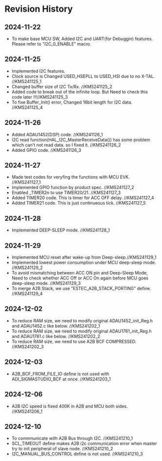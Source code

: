 # Revision History

## 2024-11-22
  - To make base MCU SW, Added I2C and UART(for Debuggin) features. Please refer to "I2C_0_ENABLE" macro.

## 2024-11-25
  - Implemented I2C features.
  - Clock source is Changed USED_HSEPLL to USED_HSI due to no X-TAL. //KMS241125_1
  - Changed buffer size of I2C Tx/Rx. //KMS241125_2
  - Added code to break out of the infinite loop. But Need to check this code later !!!//KMS241125_3
  - To fixe Buffer_Init() error, Changed 16bit length for I2C data. //KMS241125_4
  
## 2024-11-26
  - Added ADAU1452(DSP) code. //KMS241126_1
  - I2C read function(HAL_I2C_MasterReceiveData()) has some problem which can't not read data. so I fixed it. //KMS241126_2
  - Added GPIO code. //KMS241126_3

## 2024-11-27
  - Made test codes for veryfing the functions with MCU EVK. //KMS241127_1
  - Implemented GPIO function by product spec. //KMS241127_2
  - Enabled _TIMER2n to use TIMER20/21. //KMS241127_3
  - Added TIMER20 code. This is timer for ACC OFF delay. //KMS241127_4
  - Added TIMER21 code. This is just continueous tick. //KMS241127_5

## 2024-11-28
  - Implemented DEEP-SLEEP mode. //KMS241128_1
  
## 2024-11-29
  - Implemented MCU reset after wake-up from Deep-sleep.//KMS241129_1
  - Implemented lowest power consumption under MCU deep-sleep mode. //KMS241129_2
  - To avoid mismatching between ACC ON pin and Deep-Sleep Mode, Need to check whether ACC Off or ACC On again before MCU goes deep-sleep mode. //KMS241129_3
  - To merge A2B Stack, we use "ESTEC_A2B_STACK_PORTING" define. //KMS241129_4

## 2024-12-02
  - To reduce RAM size, we need to modify original ADAU1452_init_Reg.h and ADAU1452.c like below. //KMS241202_1
  - To reduce RAM size, we need to modify original ADAU1761_init_Reg.h and ADAU1761.c like below. //KMS241202_2
  - To reduce RAM size, we need to use A2B BCF COMPRESSED. //KMS241202_3

## 2024-12-03
  - A2B_BCF_FROM_FILE_IO define is not used with ADI_SIGMASTUDIO_BCF at once. //KMS241203_1
  
## 2024-12-06
  - A2B I2C speed is fixed 400K in A2B and MCU both sides. //KMS241206_1
  
## 2024-12-10
  - To commnunicate with A2B Bus through I2C. //KMS241210_1
  - SCL_TIMEOUT define makes A2B i2c communication error when master try to init peripheral of slave node. //KMS241210_2
  - I2C_MANUAL_BUS_CONTROL define is not used. //KMS241210_3
